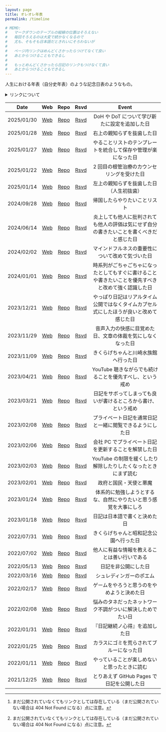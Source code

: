```yaml
---
layout: page
title: オレオレ年表
permalink: /timeline

# MEMO:
#   マークダウンのテーブルの縦線の位置はそろえない
#   毎回そろえるのは大変で続かなくなるので
#   尤も、そもそも日本語だときれいにそろわないが
#
#   ページ内リンクはめんどくさかったらつけてなくて良い
#   あとからつけることもできるし
#
#   もっとめんどくさかったら日記のリンクもつけなくて良い
#   あとからつけることもできるし
---
```


人生における年表（自分史年表）のような記念日表のようなもの。

<details>
<summary>リンクについて</summary>

| 分類 | 説明 |
| :---: | --- |
| Web | ウェブ版（[Noraworld Diary](https://noraworld.github.io/diary/)）でアクセス可能なリンク[^404-not-found] |
| Repo | リポジトリ版（[noraworld/diary](https://github.com/noraworld/diary)）でアクセス可能なリンク[^404-not-found] |
| Rsvd | まだ公開されていない日記のリンク（筆者専用） |

[^404-not-found]: まだ公開されていなくてもリンクとしては存在している（まだ公開されていない場合は 404 Not Found になる）点に注意。
</details>

| Date | Web | Repo | Rsvd | Event |
| :---: | :---: | :---: | :---: | :---: |
| 2025/01/30 | [Web](https://noraworld.github.io/diary/2025/01/30) | [Repo](https://github.com/noraworld/diary/blob/main/_posts/2025/01/2025-01-30-.md) | [Rsvd](https://github.com/noraworld/reserved-diary/blob/main/_posts/2025/01/2025-01-30-.md) | DoH や DoT について学び新たに設定を追加した日 |
| 2025/01/28 | [Web](https://noraworld.github.io/diary/2025/01/28) | [Repo](https://github.com/noraworld/diary/blob/main/_posts/2025/01/2025-01-28-.md) | [Rsvd](https://github.com/noraworld/reserved-diary/blob/main/_posts/2025/01/2025-01-28-.md) | 右上の親知らずを抜歯した日 |
| 2025/01/27 | [Web](https://noraworld.github.io/diary/2025/01/27) | [Repo](https://github.com/noraworld/diary/blob/main/_posts/2025/01/2025-01-27-.md) | [Rsvd](https://github.com/noraworld/reserved-diary/blob/main/_posts/2025/01/2025-01-27-.md) | やることリストのテンプレートを統合して保存や管理が楽になった日 |
| 2025/01/22 | [Web](https://noraworld.github.io/diary/2025/01/22) | [Repo](https://github.com/noraworld/diary/blob/main/_posts/2025/01/2025-01-22-.md) | [Rsvd](https://github.com/noraworld/reserved-diary/blob/main/_posts/2025/01/2025-01-22-.md) | 2 回目の根管治療のカウンセリングを受けた日 |
| 2025/01/14 | [Web](https://noraworld.github.io/diary/2025/01/14) | [Repo](https://github.com/noraworld/diary/blob/main/_posts/2025/01/2025-01-14-.md) | [Rsvd](https://github.com/noraworld/reserved-diary/blob/main/_posts/2025/01/2025-01-14-.md) | 左上の親知らずを抜歯した日（人生初抜歯） |
| 2024/09/28 | [Web](https://noraworld.github.io/diary/2024/09/28) | [Repo](https://github.com/noraworld/diary/blob/main/_posts/2024/09/2024-09-28-.md) | [Rsvd](https://github.com/noraworld/reserved-diary/blob/main/_posts/2024/09/2024-09-28-.md) | 帰国したらやりたいことリスト |
| 2024/06/14 | [Web](https://noraworld.github.io/diary/2024/06/14) | [Repo](https://github.com/noraworld/diary/blob/main/_posts/2024/06/2024-06-14-.md) | [Rsvd](https://github.com/noraworld/reserved-diary/blob/main/_posts/2024/06/2024-06-14-.md) | 炎上しても他人に批判されても他人の評価は気にせず自分の書きたいことを書くべきだと感じた日 |
| 2024/02/02 | [Web](https://noraworld.github.io/diary/2024/02/02) | [Repo](https://github.com/noraworld/diary/blob/main/_posts/2024/02/2024-02-02-.md) | [Rsvd](https://github.com/noraworld/reserved-diary/blob/main/_posts/2024/02/2024-02-02-.md) | マインドフルネスの重要性について改めて気づいた日 |
| 2024/01/01 | [Web](https://noraworld.github.io/diary/2024/01/01) | [Repo](https://github.com/noraworld/diary/blob/main/_posts/2024/01/2024-01-01-.md) | [Rsvd](https://github.com/noraworld/reserved-diary/blob/main/_posts/2024/01/2024-01-01-.md) | 時系列がごちゃごちゃになったとしてもすぐに書けることや書きたいことを優先すべきと改めて強く認識した日 |
| 2023/12/21 | [Web](https://noraworld.github.io/diary/2023/12/21) | [Repo](https://github.com/noraworld/diary/blob/main/_posts/2023/12/2023-12-21-.md) | [Rsvd](https://github.com/noraworld/reserved-diary/blob/main/_posts/2023/12/2023-12-21-.md) | やっぱり日記はリアルタイム公開ではなくタイムカプセル式にしたほうが良いと改めて感じた日 |
| 2023/11/29 | [Web](https://noraworld.github.io/diary/2023/11/29) | [Repo](https://github.com/noraworld/diary/blob/main/_posts/2023/11/2023-11-29-.md) | [Rsvd](https://github.com/noraworld/reserved-diary/blob/main/_posts/2023/11/2023-11-29-.md) | 音声入力の快感に目覚めた日、文章の体裁を気にしなくなった日 |
| 2023/11/09 | [Web](https://noraworld.github.io/diary/2023/11/09) | [Repo](https://github.com/noraworld/diary/blob/main/_posts/2023/11/2023-11-09-.md) | [Rsvd](https://github.com/noraworld/reserved-diary/blob/main/_posts/2023/11/2023-11-09-.md) | きくらげちゃんと川崎水族館へ行った日 |
| 2023/04/21 | [Web](https://noraworld.github.io/diary/2023/04/21) | [Repo](https://github.com/noraworld/diary/blob/main/_posts/2023/04/2023-04-21-.md) | [Rsvd](https://github.com/noraworld/reserved-diary/blob/main/_posts/2023/04/2023-04-21-.md) | YouTube 聴きながらでも続けることを優先すべし、という戒め |
| 2023/03/21 | [Web](https://noraworld.github.io/diary/2023/03/21) | [Repo](https://github.com/noraworld/diary/blob/main/_posts/2023/03/2023-03-21-.md) | [Rsvd](https://github.com/noraworld/reserved-diary/blob/main/_posts/2023/03/2023-03-21-.md) | 日記をサボってしまっても良いが書けるところから書け、という戒め |
| 2023/02/08 | [Web](https://noraworld.github.io/diary/2023/02/08) | [Repo](https://github.com/noraworld/diary/blob/main/_posts/2023/02/2023-02-08-.md) | [Rsvd](https://github.com/noraworld/reserved-diary/blob/main/_posts/2023/02/2023-02-08-.md) | プライベート日記を通常日記と一緒に閲覧できるようにした日 |
| 2023/02/06 | [Web](https://noraworld.github.io/diary/2023/02/06) | [Repo](https://github.com/noraworld/diary/blob/main/_posts/2023/02/2023-02-06-.md) | [Rsvd](https://github.com/noraworld/reserved-diary/blob/main/_posts/2023/02/2023-02-06-.md) | 会社 PC でプライベート日記を更新することを解禁した日 |
| 2023/02/03 | [Web](https://noraworld.github.io/diary/2023/02/03) | [Repo](https://github.com/noraworld/diary/blob/main/_posts/2023/02/2023-02-03-.md) | [Rsvd](https://github.com/noraworld/reserved-diary/blob/main/_posts/2023/02/2023-02-03-.md) | YouTube の制限を緩くしたり解除したりしたくなったときにまず読む |
| 2023/02/01 | [Web](https://noraworld.github.io/diary/2023/02/01) | [Repo](https://github.com/noraworld/diary/blob/main/_posts/2023/02/2023-02-01-.md) | [Rsvd](https://github.com/noraworld/reserved-diary/blob/main/_posts/2023/02/2023-02-01-.md) | 政府と国民・天使と悪魔 |
| 2023/01/24 | [Web](https://noraworld.github.io/diary/2023/01/24) | [Repo](https://github.com/noraworld/diary/blob/main/_posts/2023/01/2023-01-24-.md) | [Rsvd](https://github.com/noraworld/reserved-diary/blob/main/_posts/2023/01/2023-01-24-.md) | 体系的に勉強しようとするな、自然にやりたいと思う感覚を大事にしろ |
| 2023/01/18 | [Web](https://noraworld.github.io/diary/2023/01/18) | [Repo](https://github.com/noraworld/diary/blob/main/_posts/2023/01/2023-01-18-.md) | [Rsvd](https://github.com/noraworld/reserved-diary/blob/main/_posts/2023/01/2023-01-18-.md) | 日記は日本語で書くと決めた日 |
| 2022/07/31 | [Web](https://noraworld.github.io/diary/2022/07/31) | [Repo](https://github.com/noraworld/diary/blob/main/_posts/2022/07/2022-07-31-.md) | [Rsvd](https://github.com/noraworld/reserved-diary/blob/main/_posts/2022/07/2022-07-31-.md) | きくらげちゃんと昭和記念公園へ行った日 |
| 2022/07/02 | [Web](https://noraworld.github.io/diary/2022/07/02) | [Repo](https://github.com/noraworld/diary/blob/main/_posts/2022/07/2022-07-02-.md) | [Rsvd](https://github.com/noraworld/reserved-diary/blob/main/_posts/2022/07/2022-07-02-.md) | 他人に有益な情報を教えることは善い行いである |
| 2022/05/13 | [Web](https://noraworld.github.io/diary/2022/05/13) | [Repo](https://github.com/noraworld/diary/blob/main/_posts/2022/05/2022-05-13-.md) | [Rsvd](https://github.com/noraworld/reserved-diary/blob/main/_posts/2022/05/2022-05-13-.md) | 日記を非公開にした日 |
| 2022/03/16 | [Web](https://noraworld.github.io/diary/2022/03/16) | [Repo](https://github.com/noraworld/diary/blob/main/_posts/2022/03/2022-03-16-.md) | [Rsvd](https://github.com/noraworld/reserved-diary/blob/main/_posts/2022/03/2022-03-16-.md) | シュレディンガーのポエム |
| 2022/02/17 | [Web](https://noraworld.github.io/diary/2022/02/17) | [Repo](https://github.com/noraworld/diary/blob/main/_posts/2022/02/2022-02-17-.md) | [Rsvd](https://github.com/noraworld/reserved-diary/blob/main/_posts/2022/02/2022-02-17-.md) | ゲームをやろうと思うのをやめようと決めた日 |
| 2022/02/08 | [Web](https://noraworld.github.io/diary/2022/02/08) | [Repo](https://github.com/noraworld/diary/blob/main/_posts/2022/02/2022-02-08-.md) | [Rsvd](https://github.com/noraworld/reserved-diary/blob/main/_posts/2022/02/2022-02-08-.md) | 悩みのタネだったネットワーク不調がついに解決しためでたい日 |
| 2022/01/31 | [Web](https://noraworld.github.io/diary/2022/01/31) | [Repo](https://github.com/noraworld/diary/blob/main/_posts/2022/01/2022-01-31-.md) | [Rsvd](https://github.com/noraworld/reserved-diary/blob/main/_posts/2022/01/2022-01-31-.md) | 『日記継続ノ心得』を追加した日 |
| 2022/01/25 | [Web](https://noraworld.github.io/diary/2022/01/25) | [Repo](https://github.com/noraworld/diary/blob/main/_posts/2022/01/2022-01-25-.md) | [Rsvd](https://github.com/noraworld/reserved-diary/blob/main/_posts/2022/01/2022-01-25-.md) | カラスにゴミを荒らされてブルーになった日 |
| 2022/01/11 | [Web](https://noraworld.github.io/diary/2022/01/11) | [Repo](https://github.com/noraworld/diary/blob/main/_posts/2022/01/2022-01-11-.md) | [Rsvd](https://github.com/noraworld/reserved-diary/blob/main/_posts/2022/01/2022-01-11-.md) | やっていることが楽しめないと思ったときに読む |
| 2021/12/25 | [Web](https://noraworld.github.io/diary/2021/12/25) | [Repo](https://github.com/noraworld/diary/blob/main/_posts/2021/12/2021-12-25-.md) | [Rsvd](https://github.com/noraworld/reserved-diary/blob/main/_posts/2021/12/2021-12-25-.md) | とりあえず GitHub Pages で日記を公開した日 |
